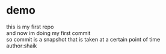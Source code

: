# demo
this is my first repo<br>
and now im doing my first commit<br>
so commit is a snapshot that is taken at a certain point of time<br>
author:shaik
